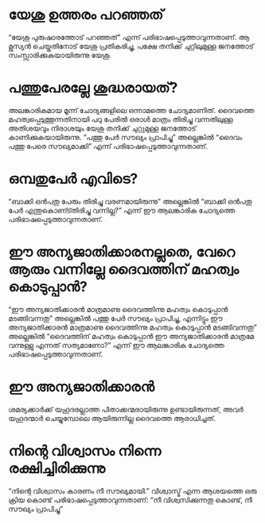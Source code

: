 # യേശു ഉത്തരം പറഞ്ഞത്
“യേശു പുരുഷാരത്തോട് പറഞ്ഞത്” എന്ന് പരിഭാഷപ്പെടുത്താവുന്നതാണ്. ആ മ്നുസ്യൻ ചെയ്തതിനോട് യേശു പ്രതികരിച്ചു, പക്ഷേ തനിക്ക് ചുറ്റിലുമുള്ള ജനത്തോട് സംസ്സാരിക്കുകയായിരുന്നു യേശു.
# പത്തുപേരല്ലേ ശുദ്ധരായത്?
അലങ്കാരികമായ മൂന്ന് ചോദ്യങ്ങളിലെ ഒന്നാമത്തെ ചോദ്യമാണിത്. ദൈവത്തെ മഹത്വപ്പെടുത്തുന്നതിനായി പഠു പേരിൽ ഒരാൾ മാത്രം തിരിച്ചു വന്നതിലുള്ള അതിശയവും നിരാശയും യേശു തനിക്ക് ചുറ്റുമുള്ള ജനത്തോട് കാണിക്കുകയായിരുന്നു. “പത്തു പേർ സൗഖ്യം പ്രാപിച്ചു” അല്ലെങ്കിൽ “ദൈവം പത്തു പേരെ സൗഖ്യമാക്കി” എന്ന് പരിഭാഷപ്പെടുത്താവുന്നതാണ്.
# ഒമ്പതുപേർ എവിടെ?
“ബാക്കി ഒൻപതു പേരും തിരിച്ചു വരണമായിരുന്നു” അല്ലെങ്കിൽ “ബാക്കി ഒൻപതു പേർ എന്തുകൊണ്ട്തിരിച്ചു വന്നില്ല?” എന്ന് ഈ ആലങ്കാരിക ചോദ്യത്തെ പരിഭാഷപ്പെടുത്താവുന്നതാണ്.
# ഈ അന്യജാതിക്കാരനല്ലതെ, വേറെ ആരും വന്നില്ലേ ദൈവത്തിന് മഹത്വം കൊടുപ്പാൻ?
“ഈ അന്യജാതിക്കാരൻ മാത്രമാണു ദൈവത്തിന്നു മഹത്വം കൊടുപ്പാൻ മടങ്ങിവന്നതു” അല്ലെങ്കിൽ പത്തു പേർ സൗഖ്യം പ്രാപിച്ചു, എന്നിട്ടും ഈ അന്യജാതിക്കാരൻ മാത്രമാണു ദൈവത്തിന്നു മഹത്വം കൊടുപ്പാൻ മടങ്ങിവന്നതു” അല്ലെങ്കിൽ “ദൈവത്തിന് മഹത്വം കൊടുപ്പാൻ ഈ അന്യജാതിക്കാരൻ മാത്രമേ വന്നുള്ളു എന്നത് സത്യമാണോ?” എന്ന് ഈ ആലങ്കാരിക ചോദ്യത്തെ പരിഭാഷപ്പെടുത്താവുന്നതാണ്.  
# ഈ അന്യജാതിക്കാരൻ
ശമര്യക്കാർക്ക് യഹൂദരല്ലാത്ത പിതാക്കന്മരായിരുന്നു ഉണ്ടായിരുന്നത്, അവർ യഹൂദന്മാർ ചെയ്യുമ്പോലെ ആയിരുന്നില്ല ദൈവത്തെ ആരാധിച്ചത്.
# നിന്റെ വിശ്വാസം നിന്നെ രക്ഷിച്ചിരിക്കുന്നു
“നിന്റെ വിശ്വാസം കാരണം നീ സൗഖ്യമായി.” വിശ്വാസ്മ് എന്ന ആശയത്തെ ഒരു ക്രിയ കൊണ്ട് പരിഭാഷപ്പെടുത്താവുന്നതാണ്: “നീ വിശ്വസിക്കുന്നതു കൊണ്ട്, നീ സൗഖ്യം പ്രാപിച്ചു”
